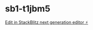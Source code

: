 # sb1-t1jbm5

[Edit in StackBlitz next generation editor ⚡️](https://stackblitz.com/~/github.com/JanDoeTian/sb1-t1jbm5)